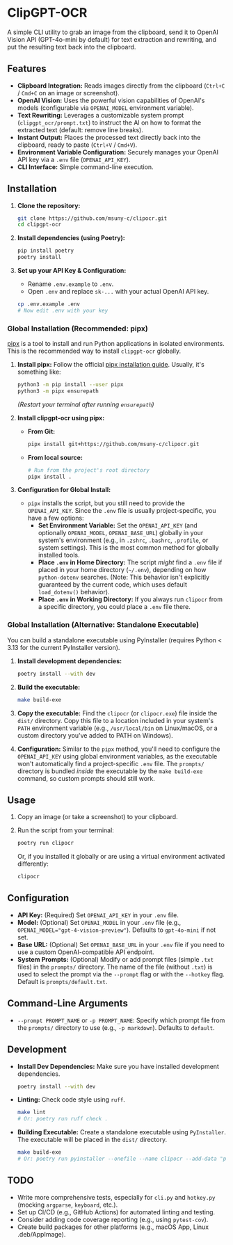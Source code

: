 # ClipGPT-OCR

A simple CLI utility to grab an image from the clipboard, send it to OpenAI Vision API (GPT-4o-mini by default) for text extraction and rewriting, and put the resulting text back into the clipboard.

## Features

*   **Clipboard Integration:** Reads images directly from the clipboard (`Ctrl+C` / `Cmd+C` on an image or screenshot).
*   **OpenAI Vision:** Uses the powerful vision capabilities of OpenAI's models (configurable via `OPENAI_MODEL` environment variable).
*   **Text Rewriting:** Leverages a customizable system prompt (`clipgpt_ocr/prompt.txt`) to instruct the AI on how to format the extracted text (default: remove line breaks).
*   **Instant Output:** Places the processed text directly back into the clipboard, ready to paste (`Ctrl+V` / `Cmd+V`).
*   **Environment Variable Configuration:** Securely manages your OpenAI API key via a `.env` file (`OPENAI_API_KEY`).
*   **CLI Interface:** Simple command-line execution.

## Installation

1.  **Clone the repository:**

    ```bash
    git clone https://github.com/msuny-c/clipocr.git
    cd clipgpt-ocr
    ```
2.  **Install dependencies (using Poetry):**

    ```bash
    pip install poetry
    poetry install
    ```
3.  **Set up your API Key & Configuration:**
    *   Rename `.env.example` to `.env`.
    *   Open `.env` and replace `sk-...` with your actual OpenAI API key.


    ```bash
    cp .env.example .env
    # Now edit .env with your key
    ```

### Global Installation (Recommended: pipx)

[pipx](https://github.com/pypa/pipx) is a tool to install and run Python applications in isolated environments. This is the recommended way to install `clipgpt-ocr` globally.

1.  **Install pipx:** Follow the official [pipx installation guide](https://pipx.pypa.io/stable/installation/). Usually, it's something like:

    ```bash
    python3 -m pip install --user pipx
    python3 -m pipx ensurepath
    ```
    *(Restart your terminal after running `ensurepath`)*

2.  **Install clipgpt-ocr using pipx:**
    *   **From Git:**

        ```bash
        pipx install git+https://github.com/msuny-c/clipocr.git
        ```
    *   **From local source:**

        ```bash
        # Run from the project's root directory
        pipx install .
        ```

3.  **Configuration for Global Install:**
    *   `pipx` installs the script, but you still need to provide the `OPENAI_API_KEY`. Since the `.env` file is usually project-specific, you have a few options:
        *   **Set Environment Variable:** Set the `OPENAI_API_KEY` (and optionally `OPENAI_MODEL`, `OPENAI_BASE_URL`) globally in your system's environment (e.g., in `.zshrc`, `.bashrc`, `.profile`, or system settings). This is the most common method for globally installed tools.
        *   **Place `.env` in Home Directory:** The script *might* find a `.env` file if placed in your home directory (`~/.env`), depending on how `python-dotenv` searches. (Note: This behavior isn't explicitly guaranteed by the current code, which uses default `load_dotenv()` behavior).
        *   **Place `.env` in Working Directory:** If you always run `clipocr` from a specific directory, you could place a `.env` file there.

### Global Installation (Alternative: Standalone Executable)

You can build a standalone executable using PyInstaller (requires Python < 3.13 for the current PyInstaller version).

1.  **Install development dependencies:**

    ```bash
    poetry install --with dev
    ```
2.  **Build the executable:**

    ```bash
    make build-exe
    ```
3.  **Copy the executable:** Find the `clipocr` (or `clipocr.exe`) file inside the `dist/` directory. Copy this file to a location included in your system's `PATH` environment variable (e.g., `/usr/local/bin` on Linux/macOS, or a custom directory you've added to PATH on Windows).
4.  **Configuration:** Similar to the `pipx` method, you'll need to configure the `OPENAI_API_KEY` using global environment variables, as the executable won't automatically find a project-specific `.env` file. The `prompts/` directory is bundled *inside* the executable by the `make build-exe` command, so custom prompts should still work.

## Usage

1.  Copy an image (or take a screenshot) to your clipboard.
2.  Run the script from your terminal:

    ```bash
    poetry run clipocr
    ```
    Or, if you installed it globally or are using a virtual environment activated differently:

    ```bash
    clipocr
    ```

## Configuration

*   **API Key:** (Required) Set `OPENAI_API_KEY` in your `.env` file.
*   **Model:** (Optional) Set `OPENAI_MODEL` in your `.env` file (e.g., `OPENAI_MODEL="gpt-4-vision-preview"`). Defaults to `gpt-4o-mini` if not set.
*   **Base URL:** (Optional) Set `OPENAI_BASE_URL` in your `.env` file if you need to use a custom OpenAI-compatible API endpoint.
*   **System Prompts:** (Optional) Modify or add prompt files (simple `.txt` files) in the `prompts/` directory. The name of the file (without `.txt`) is used to select the prompt via the `--prompt` flag or with the `--hotkey` flag. Default is `prompts/default.txt`.

## Command-Line Arguments

*   `--prompt PROMPT_NAME` or `-p PROMPT_NAME`: Specify which prompt file from the `prompts/` directory to use (e.g., `-p markdown`). Defaults to `default`.
## Development

*   **Install Dev Dependencies:** Make sure you have installed development dependencies.

    ```bash
    poetry install --with dev
    ```
*   **Linting:** Check code style using `ruff`.

    ```bash
    make lint
    # Or: poetry run ruff check .
    ```
*   **Building Executable:** Create a standalone executable using `PyInstaller`. The executable will be placed in the `dist/` directory.

    ```bash
    make build-exe
    # Or: poetry run pyinstaller --onefile --name clipocr --add-data "prompts:prompts" cli.py
    ```

## TODO

*   Write more comprehensive tests, especially for `cli.py` and `hotkey.py` (mocking `argparse`, `keyboard`, etc.).
*   Set up CI/CD (e.g., GitHub Actions) for automated linting and testing.
*   Consider adding code coverage reporting (e.g., using `pytest-cov`).
*   Create build packages for other platforms (e.g., macOS App, Linux .deb/AppImage).